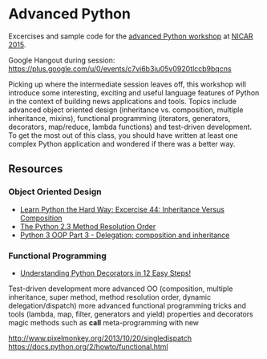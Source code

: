 Advanced Python
===============

Excercises and sample code for the [advanced Python workshop](http://ire.org/events-and-training/event/1494/1805/) at [NICAR 2015](http://ire.org/conferences/nicar2015/).

Google Hangout during session: https://plus.google.com/u/0/events/c7vi6b3iu05v0920tlccb9bqcns

Picking up where the intermediate session leaves off, this workshop will introduce some interesting, exciting and useful language features of Python in the context of building news applications and tools.  Topics include advanced object oriented design (inheritance vs. composition, multiple inheritance, mixins), functional programming (iterators, generators, decorators, map/reduce, lambda functions) and test-driven development.  
To get the most out of this class, you should have written at least one complex Python application and wondered if there was a better way.  

Resources
---------

### Object Oriented Design

* [Learn Python the Hard Way: Excercise 44: Inheritance Versus Composition](http://learnpythonthehardway.org/book/ex44.html)
* [The Python 2.3 Method Resolution Order](https://www.python.org/download/releases/2.3/mro/)
* [Python 3 OOP Part 3 - Delegation: composition and inheritance](http://lgiordani.com/blog/2014/08/20/python-3-oop-part-3-delegation-composition-and-inheritance/)

### Functional Programming

* [Understanding Python Decorators in 12 Easy Steps!](http://simeonfranklin.com/blog/2012/jul/1/python-decorators-in-12-steps/)

Test-driven development
more advanced OO (composition, multiple inheritance, super method, method resolution order, dynamic delegation/dispatch)
more advanced functional programming tricks and tools (lambda, map, filter, generators and yield)
properties and decorators
magic methods such as __call__
meta-programming with new

http://www.pixelmonkey.org/2013/10/20/singledispatch
https://docs.python.org/2/howto/functional.html
